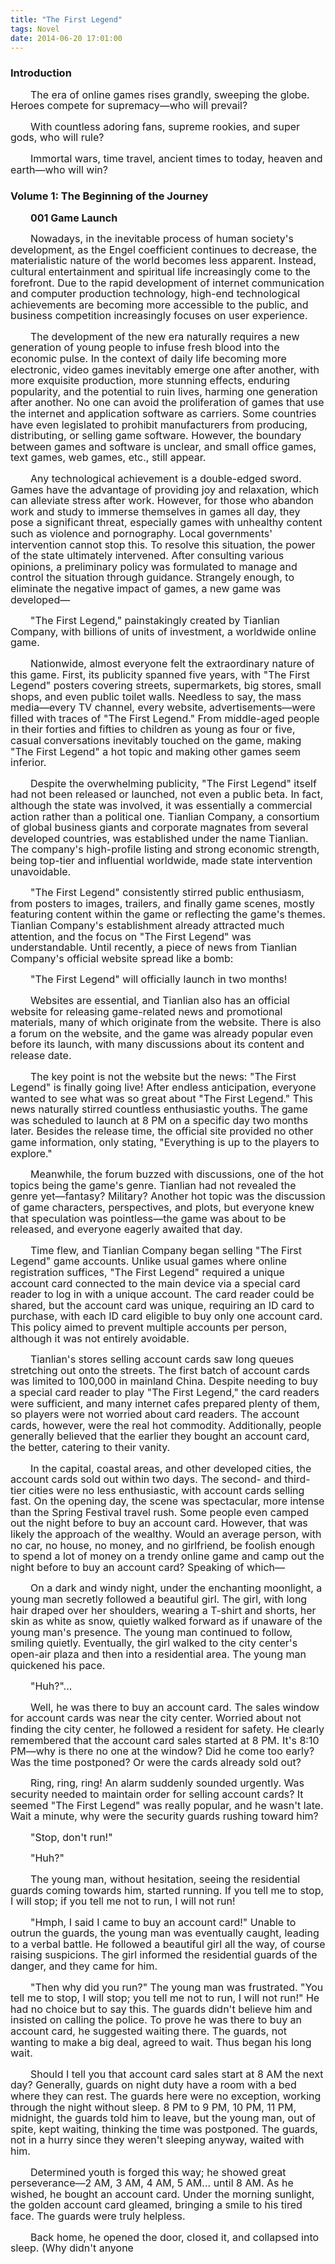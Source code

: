 ```yaml
---
title: "The First Legend"
tags: Novel
date: 2014-06-20 17:01:00
---
```


<style>
h1 {
    font-size: 32px;
}
div, p {
    line-height: 1.1;
}
p {
    text-indent: 2em;
    font-size: 16px;
}
body.mobile p {
    font-size: 30px;
}
</style>

### Introduction

The era of online games rises grandly, sweeping the globe. Heroes compete for supremacy—who will prevail?

With countless adoring fans, supreme rookies, and super gods, who will rule?

Immortal wars, time travel, ancient times to today, heaven and earth—who will win?

### Volume 1: The Beginning of the Journey

**001 Game Launch**

Nowadays, in the inevitable process of human society's development, as the Engel coefficient continues to decrease, the materialistic nature of the world becomes less apparent. Instead, cultural entertainment and spiritual life increasingly come to the forefront. Due to the rapid development of internet communication and computer production technology, high-end technological achievements are becoming more accessible to the public, and business competition increasingly focuses on user experience.

The development of the new era naturally requires a new generation of young people to infuse fresh blood into the economic pulse. In the context of daily life becoming more electronic, video games inevitably emerge one after another, with more exquisite production, more stunning effects, enduring popularity, and the potential to ruin lives, harming one generation after another. No one can avoid the proliferation of games that use the internet and application software as carriers. Some countries have even legislated to prohibit manufacturers from producing, distributing, or selling game software. However, the boundary between games and software is unclear, and small office games, text games, web games, etc., still appear.

Any technological achievement is a double-edged sword. Games have the advantage of providing joy and relaxation, which can alleviate stress after work. However, for those who abandon work and study to immerse themselves in games all day, they pose a significant threat, especially games with unhealthy content such as violence and pornography. Local governments' intervention cannot stop this. To resolve this situation, the power of the state ultimately intervened. After consulting various opinions, a preliminary policy was formulated to manage and control the situation through guidance. Strangely enough, to eliminate the negative impact of games, a new game was developed—

"The First Legend," painstakingly created by Tianlian Company, with billions of units of investment, a worldwide online game.

Nationwide, almost everyone felt the extraordinary nature of this game. First, its publicity spanned five years, with "The First Legend" posters covering streets, supermarkets, big stores, small shops, and even public toilet walls. Needless to say, the mass media—every TV channel, every website, advertisements—were filled with traces of "The First Legend." From middle-aged people in their forties and fifties to children as young as four or five, casual conversations inevitably touched on the game, making "The First Legend" a hot topic and making other games seem inferior.

Despite the overwhelming publicity, "The First Legend" itself had not been released or launched, not even a public beta. In fact, although the state was involved, it was essentially a commercial action rather than a political one. Tianlian Company, a consortium of global business giants and corporate magnates from several developed countries, was established under the name Tianlian. The company's high-profile listing and strong economic strength, being top-tier and influential worldwide, made state intervention unavoidable.

"The First Legend" consistently stirred public enthusiasm, from posters to images, trailers, and finally game scenes, mostly featuring content within the game or reflecting the game's themes. Tianlian Company's establishment already attracted much attention, and the focus on "The First Legend" was understandable. Until recently, a piece of news from Tianlian Company's official website spread like a bomb:

"The First Legend" will officially launch in two months!

Websites are essential, and Tianlian also has an official website for releasing game-related news and promotional materials, many of which originate from the website. There is also a forum on the website, and the game was already popular even before its launch, with many discussions about its content and release date.

The key point is not the website but the news: "The First Legend" is finally going live! After endless anticipation, everyone wanted to see what was so great about "The First Legend." This news naturally stirred countless enthusiastic youths. The game was scheduled to launch at 8 PM on a specific day two months later. Besides the release time, the official site provided no other game information, only stating, "Everything is up to the players to explore."

Meanwhile, the forum buzzed with discussions, one of the hot topics being the game's genre. Tianlian had not revealed the genre yet—fantasy? Military? Another hot topic was the discussion of game characters, perspectives, and plots, but everyone knew that speculation was pointless—the game was about to be released, and everyone eagerly awaited that day.

Time flew, and Tianlian Company began selling "The First Legend" game accounts. Unlike usual games where online registration suffices, "The First Legend" required a unique account card connected to the main device via a special card reader to log in with a unique account. The card reader could be shared, but the account card was unique, requiring an ID card to purchase, with each ID card eligible to buy only one account card. This policy aimed to prevent multiple accounts per person, although it was not entirely avoidable.

Tianlian's stores selling account cards saw long queues stretching out onto the streets. The first batch of account cards was limited to 100,000 in mainland China. Despite needing to buy a special card reader to play "The First Legend," the card readers were sufficient, and many internet cafes prepared plenty of them, so players were not worried about card readers. The account cards, however, were the real hot commodity. Additionally, people generally believed that the earlier they bought an account card, the better, catering to their vanity.

In the capital, coastal areas, and other developed cities, the account cards sold out within two days. The second- and third-tier cities were no less enthusiastic, with account cards selling fast. On the opening day, the scene was spectacular, more intense than the Spring Festival travel rush. Some people even camped out the night before to buy an account card. However, that was likely the approach of the wealthy. Would an average person, with no car, no house, no money, and no girlfriend, be foolish enough to spend a lot of money on a trendy online game and camp out the night before to buy an account card? Speaking of which—

On a dark and windy night, under the enchanting moonlight, a young man secretly followed a beautiful girl. The girl, with long hair draped over her shoulders, wearing a T-shirt and shorts, her skin as white as snow, quietly walked forward as if unaware of the young man's presence. The young man continued to follow, smiling quietly. Eventually, the girl walked to the city center's open-air plaza and then into a residential area. The young man quickened his pace.

"Huh?"...

Well, he was there to buy an account card. The sales window for account cards was near the city center. Worried about not finding the city center, he followed a resident for safety. He clearly remembered that the account card sales started at 8 PM. It's 8:10 PM—why is there no one at the window? Did he come too early? Was the time postponed? Or were the cards already sold out?

Ring, ring, ring! An alarm suddenly sounded urgently. Was security needed to maintain order for selling account cards? It seemed "The First Legend" was really popular, and he wasn't late. Wait a minute, why were the security guards rushing toward him?

"Stop, don't run!"

"Huh?"

The young man, without hesitation, seeing the residential guards coming towards him, started running. If you tell me to stop, I will stop; if you tell me not to run, I will not run!

"Hmph, I said I came to buy an account card!" Unable to outrun the guards, the young man was eventually caught, leading to a verbal battle. He followed a beautiful girl all the way, of course raising suspicions. The girl informed the residential guards of the danger, and they came for him.

"Then why did you run?" The young man was frustrated. "You tell me to stop, I will stop; you tell me not to run, I will not run!" He had no choice but to say this. The guards didn't believe him and insisted on calling the police. To prove he was there to buy an account card, he suggested waiting there. The guards, not wanting to make a big deal, agreed to wait. Thus began his long wait.

Should I tell you that account card sales start at 8 AM the next day? Generally, guards on night duty have a room with a bed where they can rest. The guards here were no exception, working through the night without sleep. 8 PM to 9 PM, 10 PM, 11 PM, midnight, the guards told him to leave, but the young man, out of spite, kept waiting, thinking the time was postponed. The guards, not in a hurry since they weren't sleeping anyway, waited with him.

Determined youth is forged this way; he showed great perseverance—2 AM, 3 AM, 4 AM, 5 AM... until 8 AM. As he wished, he bought an account card. Under the morning sunlight, the golden account card gleamed, bringing a smile to his tired face. The guards were truly helpless.

Back home, he opened the door, closed it, and collapsed into sleep. (Why didn't anyone
